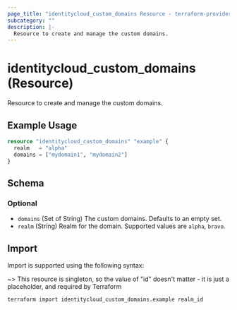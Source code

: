 ```yaml
---
page_title: "identitycloud_custom_domains Resource - terraform-provider-identitycloud"
subcategory: ""
description: |-
  Resource to create and manage the custom domains.
---
```


# identitycloud_custom_domains (Resource)

Resource to create and manage the custom domains.

## Example Usage

```terraform
resource "identitycloud_custom_domains" "example" {
  realm   = "alpha"
  domains = ["mydomain1", "mydomain2"]
}
```

<!-- schema generated by tfplugindocs -->
## Schema

### Optional

- `domains` (Set of String) The custom domains. Defaults to an empty set.
- `realm` (String) Realm for the domain. Supported values are `alpha`, `bravo`.

## Import

Import is supported using the following syntax:

~> This resource is singleton, so the value of "id" doesn't matter - it is just a placeholder, and required by Terraform

```shell
terraform import identitycloud_custom_domains.example realm_id
```